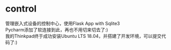 # control
管理嵌入式设备的控制中心，使用Flask App with Sqlite3 </br>
Pycharm添加了软连接到此，再也不用切来切去了:) </br>
我的Thinkpad终于成功安装Ubuntu LTS 18.04，并搭建了开发环境，可以提交代码了:) </br>
